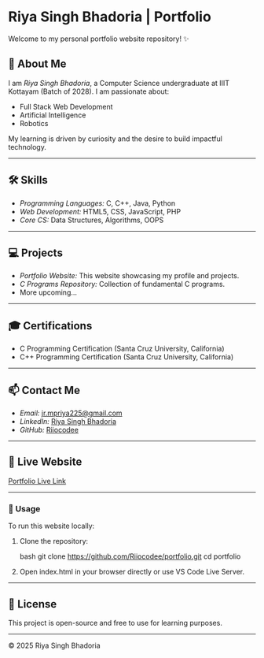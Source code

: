 # Riya Singh Bhadoria | Portfolio

Welcome to my personal portfolio website repository! ✨

## 🚀 About Me

I am *Riya Singh Bhadoria*, a Computer Science undergraduate at IIIT Kottayam (Batch of 2028). I am passionate about:

- Full Stack Web Development
- Artificial Intelligence
- Robotics

My learning is driven by curiosity and the desire to build impactful technology.

---

## 🛠 Skills

- *Programming Languages:* C, C++, Java, Python
- *Web Development:* HTML5, CSS, JavaScript, PHP
- *Core CS:* Data Structures, Algorithms, OOPS

---

## 💻 Projects

- *Portfolio Website:* This website showcasing my profile and projects.
- *C Programs Repository:* Collection of fundamental C programs.
- More upcoming...

---

## 🎓 Certifications

- C Programming Certification (Santa Cruz University, California)
- C++ Programming Certification (Santa Cruz University, California)

---

## 📫 Contact Me

- *Email:* [jr.mpriya225@gmail.com](mailto:jr.mpriya225@gmail.com)
- *LinkedIn:* [Riya Singh Bhadoria](https://www.linkedin.com/in/riya-singh-bhadoria)
- *GitHub:* [Riiocodee](https://github.com/Riiocodee)

---

## 🔗 Live Website

[Portfolio Live Link](https://your-deployment-link.com) <!-- Replace with GitHub Pages / Netlify URL after deployment -->

---

### 🌟 Usage

To run this website locally:

1. Clone the repository:

    bash
    git clone https://github.com/Riiocodee/portfolio.git
    cd portfolio
    

2. Open index.html in your browser directly or use VS Code Live Server.

---

## 📌 License

This project is open-source and free to use for learning purposes.

---

© 2025 Riya Singh Bhadoria
